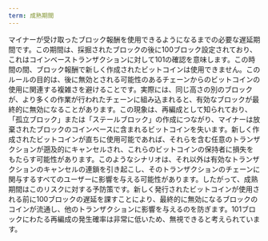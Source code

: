 ```yaml
---
term: 成熟期間
---
```


マイナーが受け取ったブロック報酬を使用できるようになるまでの必要な遅延期間です。この期間は、採掘されたブロックの後に100ブロック設定されており、これはコインベーストランザクションに対して101の確認を意味します。この時間の間、ブロック報酬で新しく作成されたビットコインは使用できません。このルールの目的は、後に無効とされる可能性のあるチェーンからのビットコインの使用に関連する複雑さを避けることです。実際には、同じ高さの別のブロックが、より多くの作業が行われたチェーンに組み込まれると、有効なブロックが最終的に無効になることがあります。この現象は、再編成として知られており、「孤立ブロック」または「ステールブロック」の作成につながり、マイナーは放棄されたブロックのコインベースに含まれるビットコインを失います。新しく作成されたビットコインが直ちに使用可能であれば、それらを含む任意のトランザクションが遡及的にキャンセルされ、これらのビットコインの保持者に損失をもたらす可能性があります。このようなシナリオは、それ以外は有効なトランザクションのキャンセルの連鎖を引き起こし、そのトランザクションのチェーンに関与するすべてのユーザーに影響を与える可能性があります。したがって、成熟期間はこのリスクに対する予防策です。新しく発行されたビットコインが使用される前に100ブロックの遅延を課すことにより、最終的に無効になるブロックのコインが流通し、他のトランザクションに影響を与えるのを防ぎます。101ブロックにわたる再編成の発生確率は非常に低いため、無視できると考えられています。